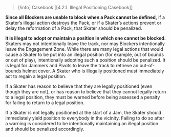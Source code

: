 > [!info] Casebook
> [[4.2.1. Illegal Positioning Casebook]]

**Since all Blockers are unable to block when a Pack cannot be defined,** if a Skater’s illegal action destroys the Pack, or if a Skater’s actions prevent or delay the reformation of a Pack, that Skater should be penalized.

**It is illegal to adopt or maintain a position in which one cannot be blocked.** Skaters may not intentionally leave the track, nor may Blockers intentionally leave the Engagement Zone. While there are many legal actions that would cause a Skater to be put into an illegal position (for example, out of bounds or out of play), intentionally adopting such a position should be penalized. It is legal for Jammers and Pivots to leave the track to retrieve an out-of-bounds helmet cover. A Skater who is illegally positioned must immediately act to regain a legal position.

If a Skater has reason to believe that they are legally positioned (even though they are not), or has reason to believe that they cannot legally return to a legal position, they must be warned before being assessed a penalty for failing to return to a legal position.

If a Skater is not legally positioned at the start of a Jam, the Skater should immediately yield position to everybody in the vicinity. Failing to do so after a warning is considered to be intentionally maintaining an illegal position and should be penalized accordingly.